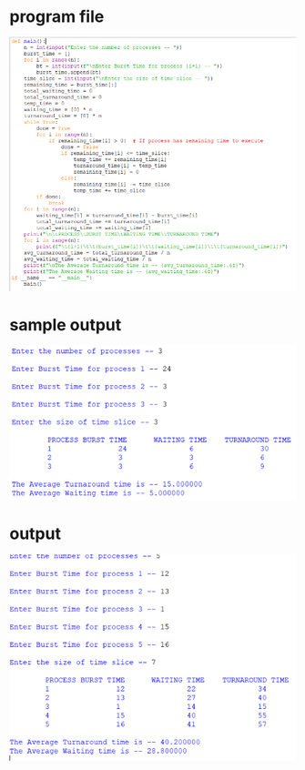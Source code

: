 # program file
![program file](roundrobin_code.png)

# sample output
![sample output](robin_sample.png)

# output
![output](robin_output.png)
